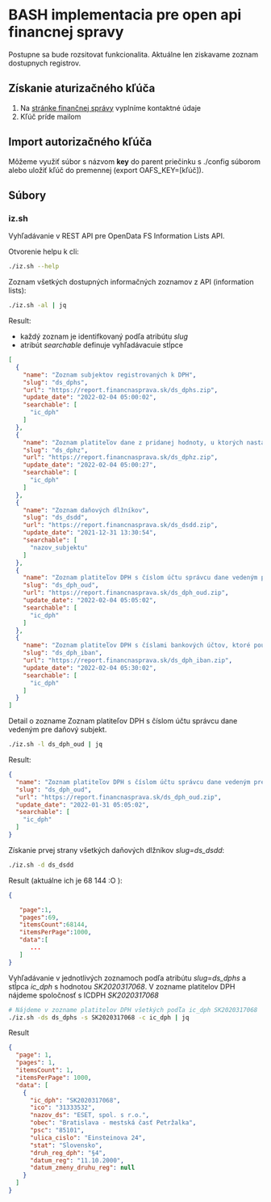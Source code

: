 # BASH implementacia pre open api financnej spravy

Postupne sa bude rozsitovat funkcionalita. Aktuálne len ziskavame zoznam dostupnych registrov.

## Získanie aturizačného kľúča

1. Na [stránke finančnej správy](https://opendata.financnasprava.sk/page/openapi) vyplníme kontaktné údaje
2. Kľúč príde mailom

## Import autorizačného kľúča

Môžeme využiť súbor s názvom **key** do parent priečinku s ./config súborom alebo uložiť kľúč do premennej (export OAFS_KEY=[kľúč]).

## Súbory

### iz.sh

Vyhľadávanie v REST API pre OpenData FS Information Lists API.

Otvorenie helpu k cli:

```bash
./iz.sh --help
```

Zoznam všetkých dostupných informačných zoznamov z API (information lists):

``` bash
./iz.sh -al | jq
```

Result:

- každý zoznam je identifkovaný podľa atribútu *slug*
- atribút *searchable* definuje vyhľadávacuie stĺpce

```json
[
  {
    "name": "Zoznam subjektov registrovaných k DPH",      
    "slug": "ds_dphs",
    "url": "https://report.financnasprava.sk/ds_dphs.zip",
    "update_date": "2022-02-04 05:00:02",
    "searchable": [
      "ic_dph"
    ]
  },
  {
    "name": "Zoznam platiteľov dane z pridanej hodnoty, u ktorých nastali dôvody na zrušenie registrácie pre DPH",
    "slug": "ds_dphz",
    "url": "https://report.financnasprava.sk/ds_dphz.zip",
    "update_date": "2022-02-04 05:00:27",
    "searchable": [
      "ic_dph"
    ]
  },
  {
    "name": "Zoznam daňových dlžníkov",
    "slug": "ds_dsdd",
    "url": "https://report.financnasprava.sk/ds_dsdd.zip",
    "update_date": "2021-12-31 13:30:54",
    "searchable": [
      "nazov_subjektu"
    ]
  },
  {
    "name": "Zoznam platiteľov DPH s číslom účtu správcu dane vedeným pre daňový subjekt",
    "slug": "ds_dph_oud",
    "url": "https://report.financnasprava.sk/ds_dph_oud.zip",
    "update_date": "2022-02-04 05:05:02",
    "searchable": [
      "ic_dph"
    ]
  },
  {
    "name": "Zoznam platiteľov DPH s číslami bankových účtov, ktoré používajú na podnikanie",
    "slug": "ds_dph_iban",
    "url": "https://report.financnasprava.sk/ds_dph_iban.zip",
    "update_date": "2022-02-04 05:30:02",
    "searchable": [
      "ic_dph"
    ]
  }
]
```

Detail o zozname Zoznam platiteľov DPH s číslom účtu správcu dane vedeným pre daňový subjekt.

```bash
./iz.sh -l ds_dph_oud | jq
```

Result:

```json
{
  "name": "Zoznam platiteľov DPH s číslom účtu správcu dane vedeným pre daňový subjekt",
  "slug": "ds_dph_oud",
  "url": "https://report.financnasprava.sk/ds_dph_oud.zip",
  "update_date": "2022-01-31 05:05:02",
  "searchable": [
    "ic_dph"
  ]
}
```

Získanie prvej strany všetkých daňových dlžníkov *slug=ds_dsdd*:

```bash
./iz.sh -d ds_dsdd
```

Result (aktuálne ich je 68 144 :O ):

```json
{

   "page":1,
   "pages":69,
   "itemsCount":68144,
   "itemsPerPage":1000,
   "data":[
      ...
   ]
}
```

Vyhľadávanie v jednotlivých zoznamoch podľa atribútu *slug=ds_dphs* a stĺpca *ic_dph* s hodnotou *SK2020317068*. V zozname platitelov DPH nájdeme spoločnosť s ICDPH *SK2020317068*

``` bash
# Nájdeme v zozname platitelov DPH všetkých podľa ic_dph SK2020317068
./iz.sh -ds ds_dphs -s SK2020317068 -c ic_dph | jq
```

Result

```json
{
  "page": 1,
  "pages": 1,
  "itemsCount": 1,
  "itemsPerPage": 1000,
  "data": [
    {
      "ic_dph": "SK2020317068",
      "ico": "31333532",
      "nazov_ds": "ESET, spol. s r.o.",
      "obec": "Bratislava - mestská časť Petržalka",
      "psc": "85101",
      "ulica_cislo": "Einsteinova 24",
      "stat": "Slovensko",
      "druh_reg_dph": "§4",
      "datum_reg": "11.10.2000",
      "datum_zmeny_druhu_reg": null
    }
  ]
}
```
